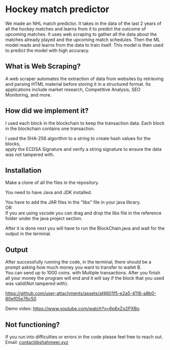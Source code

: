 # Hockey match predictor

We made an NHL match predictor. It takes in the data of the last 2 years of all the hockey matches and learns from it to predict the outcome of upcoming matches.
It uses web scraping to gather all the data about the matches already played and the upcoming match schedules.
Then the ML model reads and learns from the data to train itself. This model is then used to predict the model with high accuracy.


## What is Web Scraping?<br>
A web scraper automates the extraction of data from websites by retrieving and parsing HTML material before storing it in a structured format. Its applications include market research, Competitive Analysis, SEO Monitoring, and more.

###


## How did we implement it?<br>
I used each block in the blockchain to keep the transaction data.
Each block in the blockchain contains one transaction.

I used the SHA-256 algorithm to a string to create hash values for the blocks,<br> 
apply the ECDSA Signature and verify a string signature to ensure the data was not tampered with.<br>

                                                                  
## Installation

Make a clone of all the files in the repository.<br>

You need to have Java and JDK installed.

You have to add the JAR files in the "libs" file in your java library.<br>
OR<br>
If you are using vscode you can drag and drop the libs file in the reference folder under the java project section.

After it is done next you will have to run the BlockChain.java and wait for the output in the terminal.

## Output

After successfully running the code, in the terminal, there should be a prompt asking how much money you want to transfer to wallet B.<br>
You can send up to 1000 coins. with Multiple transactions. After you finish all your money the program will end and it will say if the block that you used was valid(Not tampered with).<br>

https://github.com/user-attachments/assets/af4601f5-e2a5-4116-a8b0-80ef05e76c50

Demo video: https://www.youtube.com/watch?v=6p6xZo2PXBo

## Not functioning?
If you run into difficulties or errors in the code please feel free to reach out.<br>
Email: contact@shahmeer.xyz

